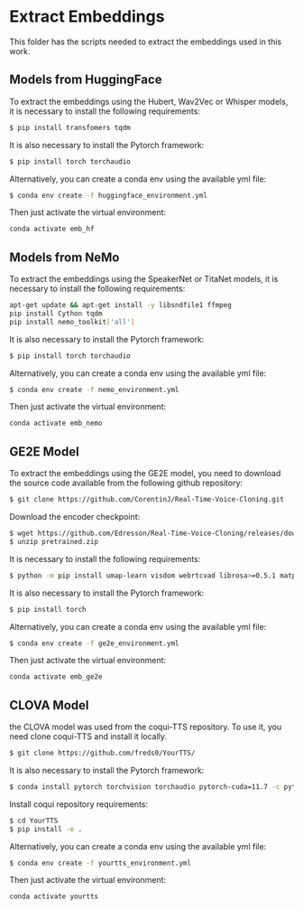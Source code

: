 # Extract Embeddings

This folder has the scripts needed to extract the embeddings used in this work.

## Models from HuggingFace

To extract the embeddings using the Hubert, Wav2Vec or Whisper models, it is necessary to install the following requirements:

```bash
$ pip install transfomers tqdm 
```

It is also necessary to install the Pytorch framework:

```bash
$ pip install torch torchaudio
```

Alternatively, you can create a conda env using the available yml file:

```bash
$ conda env create -f huggingface_environment.yml
```

Then just activate the virtual environment:

```bash
conda activate emb_hf
```

## Models from NeMo

To extract the embeddings using the SpeakerNet or TitaNet models, it is necessary to install the following requirements:

```bash
apt-get update && apt-get install -y libsndfile1 ffmpeg
pip install Cython tqdm
pip install nemo_toolkit['all']
```
It is also necessary to install the Pytorch framework:

```bash
$ pip install torch torchaudio
```

Alternatively, you can create a conda env using the available yml file:

```bash
$ conda env create -f nemo_environment.yml
```

Then just activate the virtual environment:

```bash
conda activate emb_nemo
```


## GE2E Model

To extract the embeddings using the GE2E model, you need to download the source code available from the following github repository:

```bash
$ git clone https://github.com/CorentinJ/Real-Time-Voice-Cloning.git
```
Download the encoder checkpoint:

```bash
$ wget https://github.com/Edresson/Real-Time-Voice-Cloning/releases/download/checkpoints/pretrained.zip
$ unzip pretrained.zip
```

It is necessary to install the following requirements:

```bash
$ python -m pip install umap-learn visdom webrtcvad librosa>=0.5.1 matplotlib>=2.0.2 numpy>=1.14.0  scipy>=1.0.0  tqdm sounddevice Unidecode inflect multiprocess numba
```

It is also necessary to install the Pytorch framework:

```bash
$ pip install torch
```

Alternatively, you can create a conda env using the available yml file:

```bash
$ conda env create -f ge2e_environment.yml
```

Then just activate the virtual environment:

```bash
conda activate emb_ge2e
```

## CLOVA Model

the CLOVA model was used from the coqui-TTS repository. To use it, you need clone coqui-TTS and install it locally.

```bash
$ git clone https://github.com/freds0/YourTTS/
```

It is also necessary to install the Pytorch framework:

```bash
$ conda install pytorch torchvision torchaudio pytorch-cuda=11.7 -c pytorch -c nvidia
```

Install coqui repository requirements:

```bash
$ cd YourTTS
$ pip install -e .
```

Alternatively, you can create a conda env using the available yml file:

```bash
$ conda env create -f yourtts_environment.yml
```

Then just activate the virtual environment:

```bash
conda activate yourtts
```